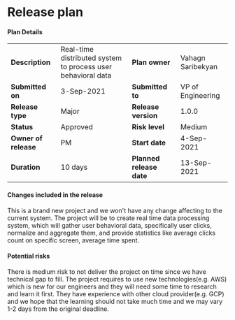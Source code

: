 # Release plan


#### Plan Details

| | | | |
| ------ | ------ | ------ | ------ |
| **Description** | Real-time distributed system to process user behavioral data | **Plan owner** | Vahagn Saribekyan 
| **Submitted on** | 3-Sep-2021 | **Submitted to** | VP of Engineering |
| **Release type** | Major | **Release version** | 1.0.0 |
| **Status** | Approved | **Risk level** | Medium |
| **Owner of release** | PM | **Start date** | 4-Sep-2021 |
| **Duration** | 10 days | **Planned release date** | 13-Sep-2021 |


#### Changes included in the release

This is a brand new project and we won't have any change affecting to the current system. The project will be to create real time data processing system, which will gather user behavioral data, specifically user clicks, normalize and aggregate them, and provide statistics like average clicks count on specific screen, average time spent.

#### Potential risks
There is medium risk to not deliver the project on time since we have technical gap to fill. The project requires to use new technologies(e.g. AWS) which is new for our engineers and they will need some time to research and learn it first. They have experience with other cloud provider(e.g. GCP) and we hope that the learning should not take much time and we may vary 1-2 days from the original deadline.
